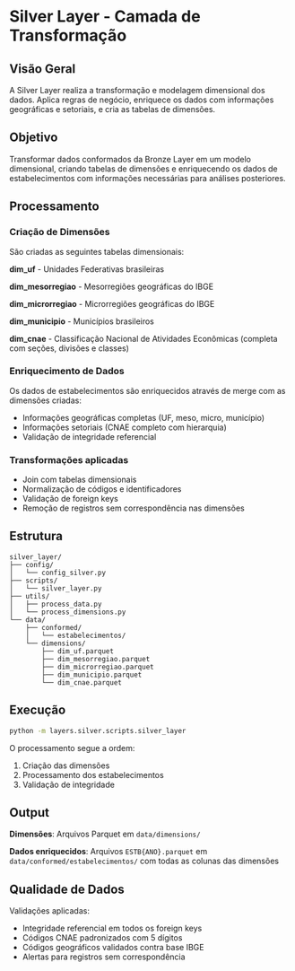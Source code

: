 # Silver Layer - Camada de Transformação

## Visão Geral

A Silver Layer realiza a transformação e modelagem dimensional dos dados. Aplica regras de negócio, enriquece os dados com informações geográficas e setoriais, e cria as tabelas de dimensões.

## Objetivo

Transformar dados conformados da Bronze Layer em um modelo dimensional, criando tabelas de dimensões e enriquecendo os dados de estabelecimentos com informações necessárias para análises posteriores.

## Processamento

### Criação de Dimensões

São criadas as seguintes tabelas dimensionais:

**dim_uf** - Unidades Federativas brasileiras

**dim_mesorregiao** - Mesorregiões geográficas do IBGE

**dim_microrregiao** - Microrregiões geográficas do IBGE

**dim_municipio** - Municípios brasileiros

**dim_cnae** - Classificação Nacional de Atividades Econômicas (completa com seções, divisões e classes)

### Enriquecimento de Dados

Os dados de estabelecimentos são enriquecidos através de merge com as dimensões criadas:
- Informações geográficas completas (UF, meso, micro, município)
- Informações setoriais (CNAE completo com hierarquia)
- Validação de integridade referencial

### Transformações aplicadas

- Join com tabelas dimensionais
- Normalização de códigos e identificadores
- Validação de foreign keys
- Remoção de registros sem correspondência nas dimensões

## Estrutura

```
silver_layer/
├── config/
│   └── config_silver.py
├── scripts/
│   └── silver_layer.py
├── utils/
│   ├── process_data.py
│   └── process_dimensions.py
└── data/
    ├── conformed/
    │   └── estabelecimentos/
    └── dimensions/
        ├── dim_uf.parquet
        ├── dim_mesorregiao.parquet
        ├── dim_microrregiao.parquet
        ├── dim_municipio.parquet
        └── dim_cnae.parquet
```

## Execução

```bash
python -m layers.silver.scripts.silver_layer
```

O processamento segue a ordem:
1. Criação das dimensões
2. Processamento dos estabelecimentos
3. Validação de integridade

## Output

**Dimensões**: Arquivos Parquet em `data/dimensions/`

**Dados enriquecidos**: Arquivos `ESTB{ANO}.parquet` em `data/conformed/estabelecimentos/` com todas as colunas das dimensões

## Qualidade de Dados

Validações aplicadas:
- Integridade referencial em todos os foreign keys
- Códigos CNAE padronizados com 5 dígitos
- Códigos geográficos validados contra base IBGE
- Alertas para registros sem correspondência
